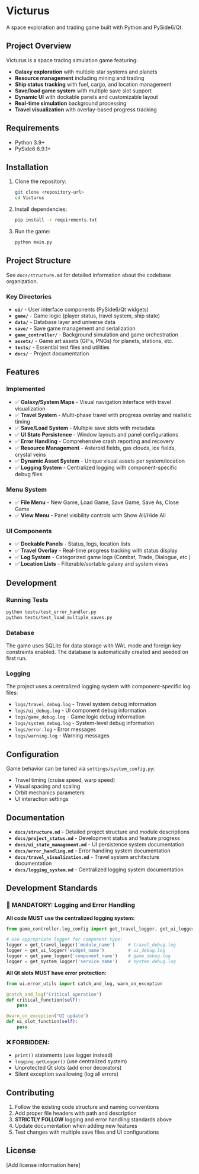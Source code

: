 # Victurus

A space exploration and trading game built with Python and PySide6/Qt.

## Project Overview

Victurus is a space trading simulation game featuring:
- **Galaxy exploration** with multiple star systems and planets
- **Resource management** including mining and trading
- **Ship status tracking** with fuel, cargo, and location management  
- **Save/load game system** with multiple save slot support
- **Dynamic UI** with dockable panels and customizable layout
- **Real-time simulation** background processing
- **Travel visualization** with overlay-based progress tracking

## Requirements

- Python 3.9+
- PySide6 6.9.1+

## Installation

1. Clone the repository:
   ```bash
   git clone <repository-url>
   cd Victurus
   ```

2. Install dependencies:
   ```bash
   pip install -r requirements.txt
   ```

3. Run the game:
   ```bash
   python main.py
   ```

## Project Structure

See `docs/structure.md` for detailed information about the codebase organization.

### Key Directories

- **`ui/`** - User interface components (PySide6/Qt widgets)
- **`game/`** - Game logic (player status, travel system, ship state)
- **`data/`** - Database layer and universe data
- **`save/`** - Save game management and serialization
- **`game_controller/`** - Background simulation and game orchestration
- **`assets/`** - Game art assets (GIFs, PNGs) for planets, stations, etc.
- **`tests/`** - Essential test files and utilities
- **`docs/`** - Project documentation

## Features

### Implemented
- ✅ **Galaxy/System Maps** - Visual navigation interface with travel visualization
- ✅ **Travel System** - Multi-phase travel with progress overlay and realistic timing
- ✅ **Save/Load System** - Multiple save slots with metadata
- ✅ **UI State Persistence** - Window layouts and panel configurations
- ✅ **Error Handling** - Comprehensive crash reporting and recovery
- ✅ **Resource Management** - Asteroid fields, gas clouds, ice fields, crystal veins
- ✅ **Dynamic Asset System** - Unique visual assets per system/location
- ✅ **Logging System** - Centralized logging with component-specific debug files

### Menu System
- ✅ **File Menu** - New Game, Load Game, Save Game, Save As, Close Game
- ✅ **View Menu** - Panel visibility controls with Show All/Hide All

### UI Components  
- ✅ **Dockable Panels** - Status, logs, location lists
- ✅ **Travel Overlay** - Real-time progress tracking with status display
- ✅ **Log System** - Categorized game logs (Combat, Trade, Dialogue, etc.)
- ✅ **Location Lists** - Filterable/sortable galaxy and system views

## Development

### Running Tests
```bash
python tests/test_error_handler.py
python tests/test_load_multiple_saves.py
```

### Database
The game uses SQLite for data storage with WAL mode and foreign key constraints enabled. The database is automatically created and seeded on first run.

### Logging
The project uses a centralized logging system with component-specific log files:
- `logs/travel_debug.log` - Travel system debug information
- `logs/ui_debug.log` - UI component debug information
- `logs/game_debug.log` - Game logic debug information
- `logs/system_debug.log` - System-level debug information
- `logs/error.log` - Error messages
- `logs/warning.log` - Warning messages

## Configuration

Game behavior can be tuned via `settings/system_config.py`:
- Travel timing (cruise speed, warp speed)
- Visual spacing and scaling
- Orbit mechanics parameters
- UI interaction settings

## Documentation

- **`docs/structure.md`** - Detailed project structure and module descriptions
- **`docs/project_status.md`** - Development status and feature progress
- **`docs/ui_state_management.md`** - UI persistence system documentation  
- **`docs/error_handling.md`** - Error handling system documentation
- **`docs/travel_visualization.md`** - Travel system architecture documentation
- **`docs/logging_system.md`** - Centralized logging system documentation

## Development Standards

### 🚨 MANDATORY: Logging and Error Handling

**All code MUST use the centralized logging system:**

```python
from game_controller.log_config import get_travel_logger, get_ui_logger, get_game_logger, get_system_logger

# Use appropriate logger for component type:
logger = get_travel_logger('module_name')     # travel_debug.log
logger = get_ui_logger('widget_name')         # ui_debug.log  
logger = get_game_logger('component_name')    # game_debug.log
logger = get_system_logger('service_name')    # system_debug.log
```

**All Qt slots MUST have error protection:**

```python
from ui.error_utils import catch_and_log, warn_on_exception

@catch_and_log("Critical operation")
def critical_function(self):
    pass

@warn_on_exception("UI update")  
def ui_slot_function(self):
    pass
```

### ❌ FORBIDDEN:
- `print()` statements (use logger instead)
- `logging.getLogger()` (use centralized system)
- Unprotected Qt slots (add error decorators)
- Silent exception swallowing (log all errors)

## Contributing

1. Follow the existing code structure and naming conventions
2. Add proper file headers with path and description
3. **STRICTLY FOLLOW** logging and error handling standards above
4. Update documentation when adding new features
5. Test changes with multiple save files and UI configurations

## License

[Add license information here]
